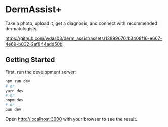 # DermAssist+

Take a photo, upload it, get a diagnosis, and connect with recommended dermatologists.

https://github.com/wdas03/derm_assist/assets/13899670/b3408f16-e667-4e69-b032-2af844add50b


## Getting Started

First, run the development server:

```bash
npm run dev
# or
yarn dev
# or
pnpm dev
# or
bun dev
```

Open [http://localhost:3000](http://localhost:3000) with your browser to see the result.

